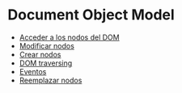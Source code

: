 # Document Object Model
- [Acceder a los nodos del DOM](https://github.com/Vanesa-R/javascript/blob/master/3.%20DOM%20(Document%20Object%20Model)/part1_acceder.js)
- [Modificar nodos](https://github.com/Vanesa-R/javascript/blob/master/3.%20DOM%20(Document%20Object%20Model)/part2_modificar.js)
- [Crear nodos](https://github.com/Vanesa-R/javascript/blob/master/3.%20DOM%20(Document%20Object%20Model)/part5_crear.js)
- [DOM traversing](https://github.com/Vanesa-R/javascript/blob/master/3.%20DOM%20(Document%20Object%20Model)/part4_traversing.js)
- [Eventos](https://github.com/Vanesa-R/javascript/blob/master/3.%20DOM%20(Document%20Object%20Model)/part3_eventos.js)
- [Reemplazar nodos](https://github.com/Vanesa-R/javascript/blob/master/3.%20DOM%20(Document%20Object%20Model)/part6_reemplazar.js)
